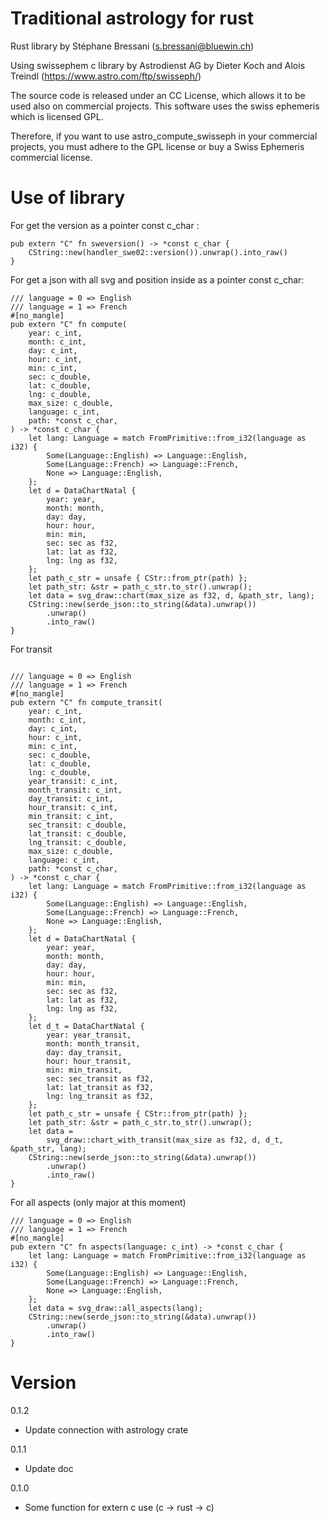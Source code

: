 # Traditional astrology for rust

Rust library by Stéphane Bressani (s.bressani@bluewin.ch)

Using swissephem c library by Astrodienst AG
by Dieter Koch and Alois Treindl (https://www.astro.com/ftp/swisseph/)

The source code is released under an CC License, which allows it to be used 
also on commercial projects. This software uses the swiss ephemeris which is
licensed GPL.

Therefore, if you want to use astro_compute_swisseph in your commercial
projects, you must adhere to the GPL license or buy a Swiss Ephemeris
commercial license.

# Use of library

For get the version as a pointer const c_char :

```
pub extern "C" fn sweversion() -> *const c_char {
    CString::new(handler_swe02::version()).unwrap().into_raw()
}
```

For get a json with all svg and position inside as a pointer const c_char:
```
/// language = 0 => English
/// language = 1 => French
#[no_mangle]
pub extern "C" fn compute(
    year: c_int,
    month: c_int,
    day: c_int,
    hour: c_int,
    min: c_int,
    sec: c_double,
    lat: c_double,
    lng: c_double,
    max_size: c_double,
    language: c_int,
    path: *const c_char,
) -> *const c_char {
    let lang: Language = match FromPrimitive::from_i32(language as i32) {
        Some(Language::English) => Language::English,
        Some(Language::French) => Language::French,
        None => Language::English,
    };
    let d = DataChartNatal {
        year: year,
        month: month,
        day: day,
        hour: hour,
        min: min,
        sec: sec as f32,
        lat: lat as f32,
        lng: lng as f32,
    };
    let path_c_str = unsafe { CStr::from_ptr(path) };
    let path_str: &str = path_c_str.to_str().unwrap();
    let data = svg_draw::chart(max_size as f32, d, &path_str, lang);
    CString::new(serde_json::to_string(&data).unwrap())
        .unwrap()
        .into_raw()
}

```

For transit

```

/// language = 0 => English
/// language = 1 => French
#[no_mangle]
pub extern "C" fn compute_transit(
    year: c_int,
    month: c_int,
    day: c_int,
    hour: c_int,
    min: c_int,
    sec: c_double,
    lat: c_double,
    lng: c_double,
    year_transit: c_int,
    month_transit: c_int,
    day_transit: c_int,
    hour_transit: c_int,
    min_transit: c_int,
    sec_transit: c_double,
    lat_transit: c_double,
    lng_transit: c_double,
    max_size: c_double,
    language: c_int,
    path: *const c_char,
) -> *const c_char {
    let lang: Language = match FromPrimitive::from_i32(language as i32) {
        Some(Language::English) => Language::English,
        Some(Language::French) => Language::French,
        None => Language::English,
    };
    let d = DataChartNatal {
        year: year,
        month: month,
        day: day,
        hour: hour,
        min: min,
        sec: sec as f32,
        lat: lat as f32,
        lng: lng as f32,
    };
    let d_t = DataChartNatal {
        year: year_transit,
        month: month_transit,
        day: day_transit,
        hour: hour_transit,
        min: min_transit,
        sec: sec_transit as f32,
        lat: lat_transit as f32,
        lng: lng_transit as f32,
    };
    let path_c_str = unsafe { CStr::from_ptr(path) };
    let path_str: &str = path_c_str.to_str().unwrap();
    let data =
        svg_draw::chart_with_transit(max_size as f32, d, d_t, &path_str, lang);
    CString::new(serde_json::to_string(&data).unwrap())
        .unwrap()
        .into_raw()
}

```
For all aspects (only major at this moment)

```
/// language = 0 => English
/// language = 1 => French
#[no_mangle]
pub extern "C" fn aspects(language: c_int) -> *const c_char {
    let lang: Language = match FromPrimitive::from_i32(language as i32) {
        Some(Language::English) => Language::English,
        Some(Language::French) => Language::French,
        None => Language::English,
    };
    let data = svg_draw::all_aspects(lang);
    CString::new(serde_json::to_string(&data).unwrap())
        .unwrap()
        .into_raw()
}
```


# Version
0.1.2
* Update connection with astrology crate

0.1.1
* Update doc

0.1.0
* Some function for extern c use (c -> rust -> c)
